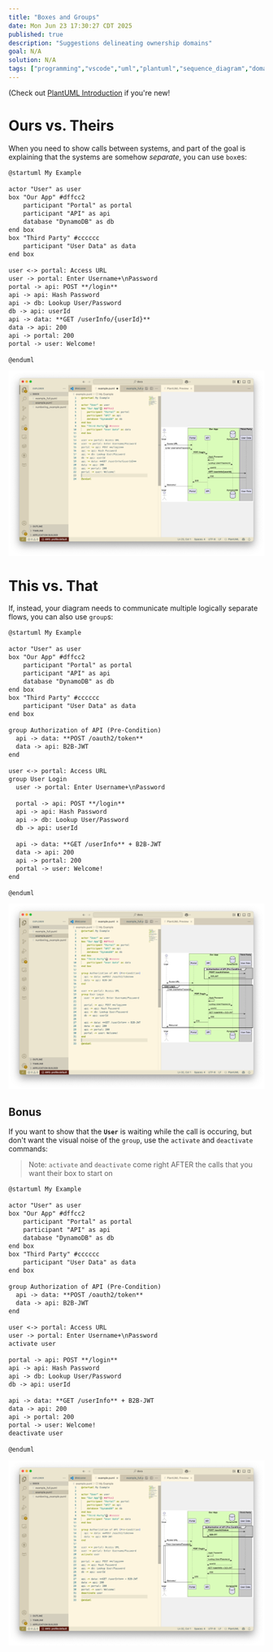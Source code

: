 ```yaml
---
title: "Boxes and Groups"
date: Mon Jun 23 17:30:27 CDT 2025
published: true
description: "Suggestions delineating ownership domains"
goal: N/A
solution: N/A
tags: ["programming","vscode","uml","plantuml","sequence_diagram","domains"]
---
```

(Check out [PlantUML Introduction](#/programming/uml/introduction) if you're new!

# Ours vs. Theirs

When you need to show calls between systems, and part of the goal is explaining that the systems are somehow _separate_, you can use `box`es:

```plantuml
@startuml My Example

actor "User" as user
box "Our App" #dffcc2
    participant "Portal" as portal
    participant "API" as api
    database "DynamoDB" as db
end box
box "Third Party" #cccccc
    participant "User Data" as data
end box

user <-> portal: Access URL
user -> portal: Enter Username+\nPassword
portal -> api: POST **/login**
api -> api: Hash Password
api -> db: Lookup User/Password
db -> api: userId
api -> data: **GET /userInfo/{userId}**
data -> api: 200
api -> portal: 200
portal -> user: Welcome!

@enduml
```

![PlantUML Boxes](/images/thumbnail/plantuml_box1.png)

# This vs. That

If, instead, your diagram needs to communicate multiple logically separate flows, you can also use `group`s:

```plantuml
@startuml My Example

actor "User" as user
box "Our App" #dffcc2
    participant "Portal" as portal
    participant "API" as api
    database "DynamoDB" as db
end box
box "Third Party" #cccccc
    participant "User Data" as data
end box

group Authorization of API (Pre-Condition)
  api -> data: **POST /oauth2/token**
  data -> api: B2B-JWT
end

user <-> portal: Access URL
group User Login
  user -> portal: Enter Username+\nPassword

  portal -> api: POST **/login**
  api -> api: Hash Password
  api -> db: Lookup User/Password
  db -> api: userId

  api -> data: **GET /userInfo** + B2B-JWT
  data -> api: 200
  api -> portal: 200
  portal -> user: Welcome!
end

@enduml
```

![PlantUML Groups](/images/thumbnail/plantuml_box2.png)

## Bonus

If you want to show that the **`User`** is waiting while the call is occuring, but don't want the visual noise of the `group`, use the `activate` and `deactivate` commands:

> Note: `activate` and `deactivate` come right AFTER the calls that you want their box to start on

```plantuml
@startuml My Example

actor "User" as user
box "Our App" #dffcc2
    participant "Portal" as portal
    participant "API" as api
    database "DynamoDB" as db
end box
box "Third Party" #cccccc
    participant "User Data" as data
end box

group Authorization of API (Pre-Condition)
  api -> data: **POST /oauth2/token**
  data -> api: B2B-JWT
end

user <-> portal: Access URL
user -> portal: Enter Username+\nPassword
activate user

portal -> api: POST **/login**
api -> api: Hash Password
api -> db: Lookup User/Password
db -> api: userId

api -> data: **GET /userInfo** + B2B-JWT
data -> api: 200
api -> portal: 200
portal -> user: Welcome!
deactivate user

@enduml
```

![PlantUML Activate](/images/thumbnail/plantuml_box3.png)

